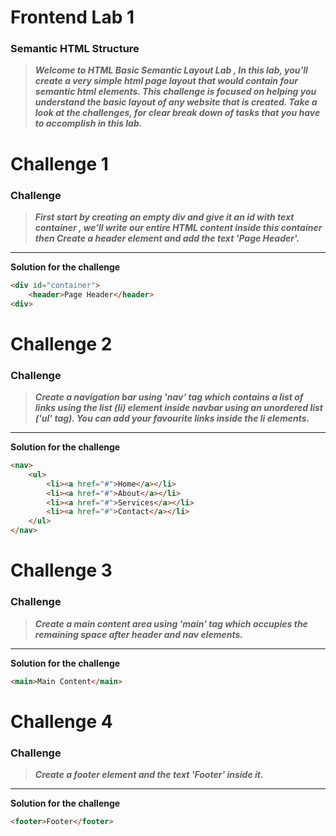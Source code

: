 # Frontend Lab 1

### **Semantic HTML Structure**

> **_Welcome to HTML Basic Semantic Layout Lab , In this lab, you'll create a very simple html page layout that would contain four semantic html elements.
> This challenge is focused on helping you understand the basic layout of any website that is created. Take a look at the challenges, for clear break down of tasks
> that you have to accomplish in this lab._**


# Challenge 1

### **Challenge**

> **_First start by creating an empty div and give it an id with text container , we'll write our entire HTML content inside this container then Create a header element and add the text 'Page Header'._**

---

**Solution for the challenge**

```html
<div id="container">
    <header>Page Header</header>
<div>
```


# Challenge 2 

### **Challenge**

> **_Create a navigation bar using 'nav' tag which contains a list of links using the list (li) element inside navbar using an unordered list ('ul' tag). You can add your favourite links inside the li elements._**

---

**Solution for the challenge**

```html
<nav>
	<ul>
		<li><a href="#">Home</a></li>
		<li><a href="#">About</a></li>
		<li><a href="#">Services</a></li>
		<li><a href="#">Contact</a></li>
	</ul>
</nav>
```

# Challenge 3

### **Challenge**

> **_Create a main content area using 'main' tag which occupies the remaining space after header and nav elements._**

---

**Solution for the challenge**

```html
<main>Main Content</main>
```

# Challenge 4

### **Challenge**

> **_Create a footer element and the text 'Footer' inside it._**

---

**Solution for the challenge**

```html
<footer>Footer</footer>
```



